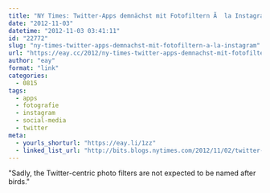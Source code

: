 ```yaml
---
title: "NY Times: Twitter-Apps demnächst mit Fotofiltern Ã  la Instagram"
date: "2012-11-03"
datetime: "2012-11-03 03:41:11"
id: "22772"
slug: "ny-times-twitter-apps-demnachst-mit-fotofiltern-a-la-instagram"
url: "https://eay.cc/2012/ny-times-twitter-apps-demnachst-mit-fotofiltern-a-la-instagram/"
author: "eay"
format: "link"
categories:
  - 0815
tags:
  - apps
  - fotografie
  - instagram
  - social-media
  - twitter
meta:
  - yourls_shorturl: "https://eay.li/1zz"
  - linked_list_url: "http://bits.blogs.nytimes.com/2012/11/02/twitter-will-introduce-photo-filters-to-compete-with-instagram/"
---
```


"Sadly, the Twitter-centric photo filters are not expected to be named after birds."

